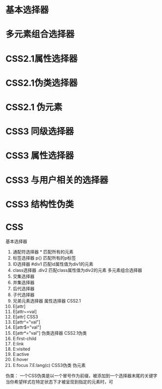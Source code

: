 # 基本选择器
# 多元素组合选择器
# CSS2.1属性选择器
# CSS2.1伪类选择器
# CSS2.1 伪元素
# CSS3 同级选择器
# CSS3 属性选择器
# CSS3 与用户相关的选择器
# CSS3 结构性伪类
# CSS

基本选择器
1. 通配符选择器  *  匹配所有的元素
2. 标签选择器 p{} 匹配所有的p标签
3. ID选择器 #div1 匹配id属性值为div1的元素
4. class选择器 .div2 匹配class属性值为div2的元素
多元素组合选择器
1. 交集选择器
2. 并集选择器
3. 后代选择器
4. 子代选择器
5. 兄弟元素选择器
属性选择器
CSS2.1
1. E[attr]
2. E[attr~=val]
3. E[attr]
CSS3
1. E[attr^="val"]
2. E[attr$="val"]
3. E[attr*="val"]
伪类选择器
CSS2.1伪类
1. E:first-child
2. E:link
3. E:visited
4. E:active
5. E:hover
6. E:focus
7.E:lang(c)
CSS3伪类
伪元素

伪类：
一个CSS伪类是以一个冒号作为前缀，被添加到一个选择器末尾的关键字 当你希望样式在特定状态下才被呈现到指定的元素时，可